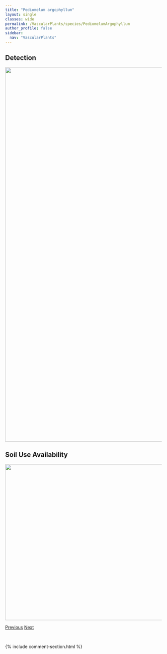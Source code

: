 ```yaml
---
title: "Pediomelum argophyllum"
layout: single
classes: wide
permalink: /VascularPlants/species/PediomelumArgophyllum
author_profile: false
sidebar:
  nav: "VascularPlants"
---
```


<h2>Detection</h2>

<a href="https://drive.google.com/uc?export=view&id=16obN_GMOXVU5kyZK8SsdY4xnuVG2HUMw">
<img src="https://drive.google.com/uc?export=view&id=16obN_GMOXVU5kyZK8SsdY4xnuVG2HUMw" height = "1200" width = "800">
</a>


<h2>Soil Use Availability</h2>

<a href="https://drive.google.com/uc?export=view&id=1LhVmceoP-VwZaJChdqm-YpYRFYQ6XMoR">
<img src="https://drive.google.com/uc?export=view&id=1LhVmceoP-VwZaJChdqm-YpYRFYQ6XMoR" height = "500" width = "1000">
</a>


<a href="/DevelopmentWebsite/VascularPlants/species/PedicularisParviflora" class="pagination--pager" title="Pedicularis parviflora">Previous</a> <a href="/DevelopmentWebsite/VascularPlants/species/PediomelumEsculentum" class="pagination--pager" title="Pediomelum esculentum">Next</a>

<p>&nbsp;</p>

{% include comment-section.html %}

